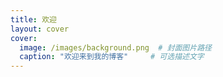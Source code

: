 ```yaml
---
title: 欢迎
layout: cover
cover:
  image: /images/background.png  # 封面图片路径
  caption: "欢迎来到我的博客"     # 可选描述文字
---
```

